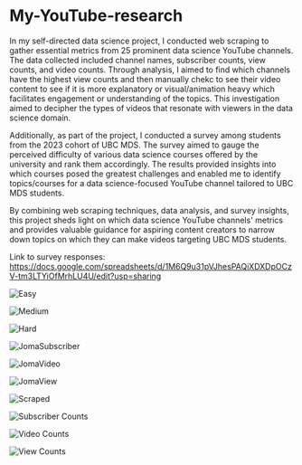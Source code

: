 # My-YouTube-research

In my self-directed data science project, I conducted web scraping to gather essential metrics from 25 prominent data science YouTube channels. The data collected included channel names, subscriber counts, view counts, and video counts. Through analysis, I aimed to find which channels have the highest view counts and then manually chekc to see their video content to see if it is more explanatory or visual/animation heavy which facilitates engagement or understanding of the topics. This investigation aimed to decipher the types of videos that resonate with viewers in the data science domain.

Additionally, as part of the project, I conducted a survey among students from the 2023 cohort of UBC MDS. The survey aimed to gauge the perceived difficulty of various data science courses offered by the university and rank them accordingly. The results provided insights into which courses posed the greatest challenges and enabled me to identify topics/courses for a data science-focused YouTube channel tailored to UBC MDS students.

By combining web scraping techniques, data analysis, and survey insights, this project sheds light on which data science YouTube channels' metrics and provides valuable guidance for aspiring content creators to narrow down topics on which they can make videos targeting UBC MDS students.

Link to survey responses: https://docs.google.com/spreadsheets/d/1M6Q9u31pVJhesPAQiXDXDpOCzV-tm3LTYiOfMrhLU4U/edit?usp=sharing

![Easy](https://github.com/rishi71095/My-YouTube-research/assets/89761919/23a06bab-1a1d-40e8-8147-b1a9852c300d)

![Medium](https://github.com/rishi71095/My-YouTube-research/assets/89761919/112ccc5d-24fa-402e-a0e2-efe152b27716)

![Hard](https://github.com/rishi71095/My-YouTube-research/assets/89761919/8d53ae3c-5c44-4f1b-a607-f963c994ad4f)

![JomaSubscriber](https://github.com/rishi71095/My-YouTube-research/assets/89761919/c4b48dd5-80bf-4154-91b5-592e45ed8cd9)

![JomaVideo](https://github.com/rishi71095/My-YouTube-research/assets/89761919/c4fe9738-da7a-4ca1-860f-57719a61c89a)

![JomaView](https://github.com/rishi71095/My-YouTube-research/assets/89761919/8c35bfa6-0dd0-4853-b774-f9d14f1c231f)

![Scraped](https://github.com/rishi71095/My-YouTube-research/assets/89761919/c32dfe57-65de-4aa5-9ee4-ca372539dbf2)

![Subscriber Counts](https://github.com/rishi71095/My-YouTube-research/assets/89761919/85c2d5f6-d426-4c34-84f8-c8d701a88c8b)

![Video Counts](https://github.com/rishi71095/My-YouTube-research/assets/89761919/3bb903fa-c813-4e5d-8be9-617870ea01ab)

![View Counts](https://github.com/rishi71095/My-YouTube-research/assets/89761919/d3fe9caf-5e34-4f46-b943-255e3ab72e09)




